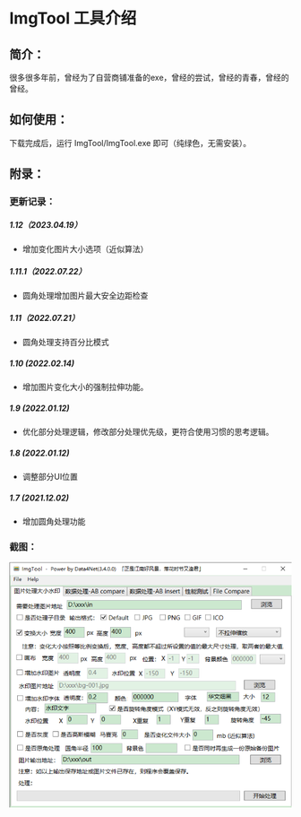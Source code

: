 # ImgTool 工具介绍

## 简介：

很多很多年前，曾经为了自营商铺准备的exe，曾经的尝试，曾经的青春，曾经的曾经。

## 如何使用：
下载完成后，运行 ImgTool/ImgTool.exe 即可（纯绿色，无需安装）。

## 附录：

### 更新记录：

##### 1.12（2023.04.19）
* 增加变化图片大小选项（近似算法）

##### 1.11.1（2022.07.22）
* 圆角处理增加图片最大安全边距检查

##### 1.11（2022.07.21）
* 圆角处理支持百分比模式

##### 1.10 (2022.02.14)
* 增加图片变化大小的强制拉伸功能。

##### 1.9 (2022.01.12)
* 优化部分处理逻辑，修改部分处理优先级，更符合使用习惯的思考逻辑。

##### 1.8 (2022.01.12)
* 调整部分UI位置

##### 1.7 (2021.12.02)
* 增加圆角处理功能

### 截图：
![doc_image](images/doc_img01.png)
